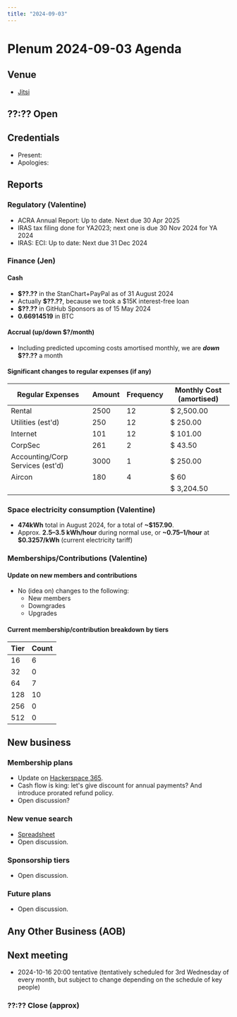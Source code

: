 ```yaml
---
title: "2024-09-03"
---
```


# Plenum 2024-09-03 Agenda

<!-- Standing reminder: please copy and paste the agenda into an editor with autosave like Wikimedia's Etherpad, to avoid issues with system crashes -->

## Venue

- [Jitsi](https://meet.jit.si/moderated/bc262a32af0f10ea1c96399f8455f11c91d98f5d29603edba6b4c2a588257b97)

## ??:?? Open

## Credentials

- Present:
- Apologies:

## Reports

### Regulatory (Valentine)
- ACRA Annual Report: Up to date. Next due 30 Apr 2025
- IRAS tax filing done for YA2023; next one is due 30 Nov 2024 for YA 2024
- IRAS: ECI: Up to date: Next due 31 Dec 2024

### Finance (Jen)

#### Cash
- **$??.??** in the StanChart+PayPal as of 31 August 2024
- Actually **$??.??**, because we took a $15K interest-free loan
- **$??.??** in GitHub Sponsors as of 15 May 2024
- **0.66914519** in BTC

#### Accrual (up/down $?/month)
- Including predicted upcoming costs amortised monthly, we are **_down_ $??.??** a month

#### Significant changes to regular expenses (if any)

| Regular Expenses                 | Amount | Frequency | Monthly Cost (amortised) |
| -------------------------------- | ------ | --------- | ------------------------ |
| Rental                           | 2500   | 12        | $ 2,500.00               |
| Utilities (est'd)                | 250    | 12        | $ 250.00                 |
| Internet                         | 101    | 12        | $ 101.00                 |
| CorpSec                          | 261    | 2         | $ 43.50                  |
| Accounting/Corp Services (est'd) | 3000   | 1         | $ 250.00                 |
| Aircon                           | 180    | 4         | $ 60                     |
|                                  |        |           | $ 3,204.50               |

### Space electricity consumption (Valentine)

- **474kWh** total in August 2024, for a total of **~$157.90**.
- Approx. **2.5–3.5 kWh/hour** during normal use, or **~$0.75–$1/hour** at **$0.3257/kWh** (current electricity tariff)

### Memberships/Contributions (Valentine)

#### Update on new members and contributions

- No (idea on) changes to the following:
  - New members
  - Downgrades
  - Upgrades

#### Current membership/contribution breakdown by tiers

| Tier | Count |
| ---- | ----- |
| 16   | 6     |
| 32   | 0     |
| 64   | 7     |
| 128  | 10    |
| 256  | 0     |
| 512  | 0     |

## New business

### Membership plans

- Update on [Hackerspace 365](https://hackerspace.sg/365).
- Cash flow is king: let's give discount for annual payments? And introduce prorated refund policy.
- Open discussion?

### New venue search

- [Spreadsheet](https://docs.google.com/spreadsheets/d/1NcDwhmHRqHxysb2IJHaa_FumuE7VEpx0NeNr3w0Sc_E/edit?usp=sharing)
- Open discussion.

### Sponsorship tiers

- Open discussion.

### Future plans

- Open discussion.

## Any Other Business (AOB)

## Next meeting

- 2024-10-16 20:00 tentative (tentatively scheduled for 3rd Wednesday of every month, but subject to change depending on the schedule of key people)

### ??:?? Close (approx)
